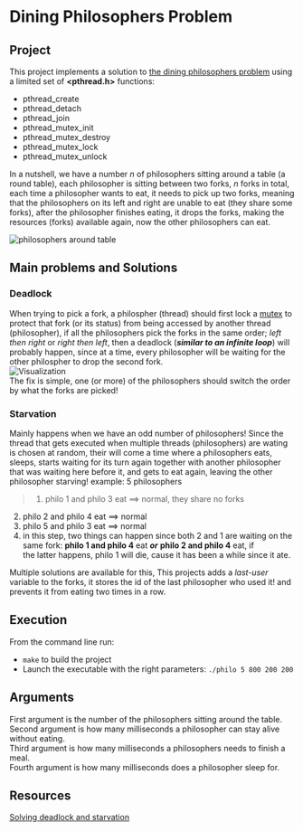 # Dining Philosophers Problem

## Project

This project implements a solution to [the dining philosophers problem](https://en.wikipedia.org/wiki/Dining_philosophers_problem) using a limited set of **<pthread.h>** functions:
  - pthread_create
  - pthread_detach
  - pthread_join
  - pthread_mutex_init
  - pthread_mutex_destroy
  - pthread_mutex_lock
  - pthread_mutex_unlock

In a nutshell, we have a number _n_ of philosophers sitting around a table (a round table), each philosopher is sitting between two forks, _n_ forks in
total, each time a philosopher wants to eat, it needs to pick up two forks, meaning that the philosophers on its left and right are unable to eat
(they share some forks), after the philosopher finishes eating, it drops the forks, making the resources (forks) available again, now the other
philosophers can eat.  

![philosophers around table](https://camo.githubusercontent.com/77499a2b05beb38c534cba3fbb4ff85c6f59d43cfc8c7dd9807fc92b406bba56/68747470733a2f2f616469742e696f2f696d67732f64696e696e675f7068696c6f736f70686572732f61745f7468655f7461626c652e706e67)

## Main problems and Solutions
 
### Deadlock
  
  When trying to pick a fork, a philospher (thread) should first lock a [mutex](https://en.wikipedia.org/wiki/Lock_(computer_science)) to protect that fork
  (or its status) from being accessed by another thread (philosopher), if all the philosophers pick the forks in the same order; _left then right_ or _right then 
  left_, then a deadlock (**_similar to an infinite loop_**) will probably happen, since at a time, every philosopher will be waiting for the other philospher to 
  drop the second fork.  
  ![Visualization](https://cf2.ppt-online.org/files2/slide/i/IXmgTJMhE12oNPvnW40tYaRB5SkpsKH3rAL6ed/slide-38.jpg)  
  The fix is simple, one (or more) of the philosophers should switch the order by what the forks are picked!
  
### Starvation
 
 Mainly happens when we have an odd number of philosophers!
 Since the thread that gets executed when multiple threads (philosophers) are wating is chosen at random, their will come a time where a philosophers
 eats, sleeps, starts waiting for its turn again together with another philosopher that was waiting here before it, and gets to eat again, leaving the other 
 philosopher starving!
 example: 5 philosophers
 > 1. philo 1 and philo 3 eat ==> normal, they share no forks
  2. philo 2 and philo 4 eat ==> normal
  3. philo 5 and philo 3 eat ==> normal
  4. in this step, two things can happen since both 2 and 1 are waiting on the same fork: **philo 1 and philo 4** eat ***or*** **philo 2 and philo 4** eat, if  
  the latter happens, philo 1 will die, cause it has been a while since it ate.
  
Multiple solutions are available for this, This projects adds a _last-user_ variable to the forks, it stores the id of the last philosopher who used it! and
prevents it from eating two times in a row.
  
## Execution

From the command line run:

  - `make` to build the project
  - Launch the executable with the right parameters: `./philo 5 800 200 200`

## Arguments

First argument is the number of the philosophers sitting around the table.  
Second argument is how many milliseconds a philosopher can stay alive without eating.  
Third argument is how many milliseconds a philosophers needs to finish a meal.  
Fourth argument is how many milliseconds does a philosopher sleep for.  

## Resources

[Solving deadlock and starvation](http://web.eecs.utk.edu/~mbeck/classes/cs560/560/notes/Dphil/lecture.html)



  
